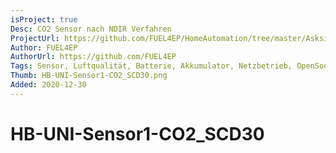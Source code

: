 ```yaml
---
isProject: true
Desc: CO2 Sensor nach NDIR Verfahren
ProjectUrl: https://github.com/FUEL4EP/HomeAutomation/tree/master/AsksinPP_developments/sketches/HB-UNI-Sensor1-CO2_SCD30
Author: FUEL4EP
AuthorUrl: https://github.com/FUEL4EP
Tags: Sensor, Luftqualität, Batterie, Akkumulator, Netzbetrieb, OpenSource
Thumb: HB-UNI-Sensor1-CO2_SCD30.png
Added: 2020-12-30
---
```


# HB-UNI-Sensor1-CO2_SCD30
